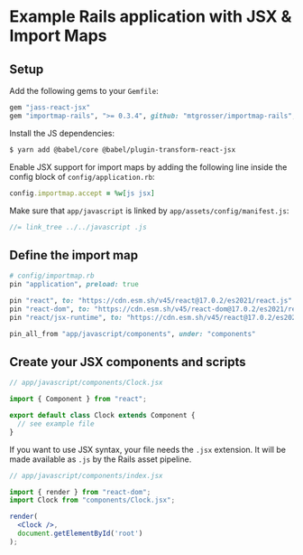 # Example Rails application with JSX & Import Maps

## Setup

Add the following gems to your `Gemfile`:

```ruby
gem "jass-react-jsx"
gem "importmap-rails", ">= 0.3.4", github: "mtgrosser/importmap-rails", branch: "main"
```

Install the JS dependencies:

```sh
$ yarn add @babel/core @babel/plugin-transform-react-jsx
```

Enable JSX support for import maps by adding the following line inside the config block of
`config/application.rb`:

```ruby
config.importmap.accept = %w[js jsx]
```

Make sure that `app/javascript` is linked by `app/assets/config/manifest.js`:

```js
//= link_tree ../../javascript .js
```

## Define the import map

```ruby
# config/importmap.rb
pin "application", preload: true

pin "react", to: "https://cdn.esm.sh/v45/react@17.0.2/es2021/react.js"
pin "react-dom", to: "https://cdn.esm.sh/v45/react-dom@17.0.2/es2021/react-dom.js"
pin "react/jsx-runtime", to: "https://cdn.esm.sh/v45/react@17.0.2/es2021/jsx-runtime.js"

pin_all_from "app/javascript/components", under: "components"
```

## Create your JSX components and scripts

```jsx
// app/javascript/components/Clock.jsx

import { Component } from "react";

export default class Clock extends Component {
  // see example file
}
```

If you want to use JSX syntax, your file needs the `.jsx` extension. It will be
made available as `.js` by the Rails asset pipeline.

```jsx
// app/javascript/components/index.jsx

import { render } from "react-dom";
import Clock from "components/Clock.jsx";

render(
  <Clock />,
  document.getElementById('root')
);
```
